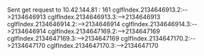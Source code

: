 Sent get request to 10.42.144.81 : 161
cgIfIndex.2134646913.2:-->2134646913
cgIfIndex.2134646913.3:-->2134646913
cgIfIndex.2134646914.2:-->2134646914
cgIfIndex.2134646914.3:-->2134646914
cgIfIndex.2134647169.2:-->2134647169
cgIfIndex.2134647169.3:-->2134647169
cgIfIndex.2134647170.2:-->2134647170
cgIfIndex.2134647170.3:-->2134647170